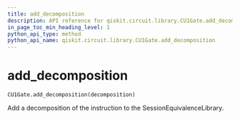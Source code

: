 ```yaml
---
title: add_decomposition
description: API reference for qiskit.circuit.library.CU1Gate.add_decomposition
in_page_toc_min_heading_level: 1
python_api_type: method
python_api_name: qiskit.circuit.library.CU1Gate.add_decomposition
---
```


# add\_decomposition

<span id="qiskit.circuit.library.CU1Gate.add_decomposition" />

`CU1Gate.add_decomposition(decomposition)`

Add a decomposition of the instruction to the SessionEquivalenceLibrary.

